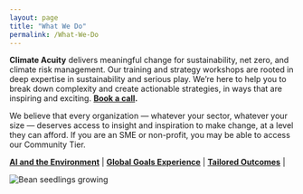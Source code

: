 ```yaml
---
layout: page
title: "What We Do"
permalink: /What-We-Do
---
```


**Climate Acuity** delivers meaningful change for sustainability, net zero, and climate risk management. Our training and strategy workshops are rooted in deep expertise in sustainability and serious play. We’re here to help you to break down complexity and create actionable strategies, in ways that are inspiring and exciting. **[Book a call](mailto:j.c.walton@sussex.ac.uk).**

We believe that every organization — whatever your sector, whatever your size — deserves access to insight and inspiration to make change, at a level they can afford. If you are an SME or non-profit, you may be able to access our Community Tier.

[**AI and the Environment**](AI-Workshop) | 
[**Global Goals Experience**](Global-Goals-Experience) |
[**Tailored Outcomes**](Tailored-Outcomes) |

<img src="https://i.ibb.co/C8QdyfJ/Growing.jpg" alt="Bean seedlings growing" border="0">




